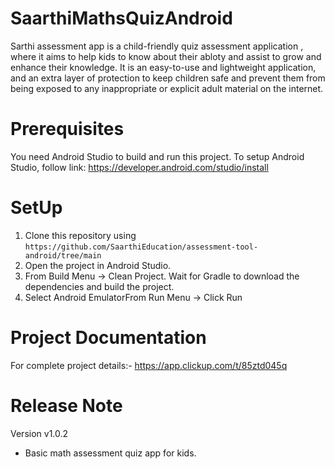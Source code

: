 # SaarthiMathsQuizAndroid
Sarthi assessment app is a child-friendly quiz assessment application ,
where it aims to help kids to know about their abloty and assist to grow and enhance their knowledge.
It is an easy-to-use and lightweight application,
and an extra layer of protection to keep children safe and
prevent them from being exposed to any inappropriate or explicit adult material on the internet.

# Prerequisites
You need Android Studio to build and run this project. To setup Android Studio,
follow link: https://developer.android.com/studio/install

# SetUp
1. Clone this repository using `https://github.com/SaarthiEducation/assessment-tool-android/tree/main`
2. Open the project in Android Studio.
3. From Build Menu -> Clean Project. Wait for Gradle to download the dependencies and build the project.
4. Select Android EmulatorFrom Run Menu -> Click Run

# Project Documentation
For complete project details:- https://app.clickup.com/t/85ztd045q
# Release Note
Version v1.0.2
* Basic math assessment quiz app for kids.